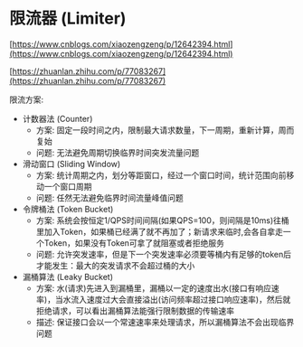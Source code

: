 # 限流器 (Limiter)

[https://www.cnblogs.com/xiaozengzeng/p/12642394.html](https://www.cnblogs.com/xiaozengzeng/p/12642394.html)

[https://zhuanlan.zhihu.com/p/77083267](https://zhuanlan.zhihu.com/p/77083267)

限流方案:
- 计数器法 (Counter)
    + 方案: 固定一段时间之内，限制最大请求数量，下一周期，重新计算，周而复始
    + 问题: 无法避免周期切换临界时间突发流量问题
- 滑动窗口 (Sliding Window)
    + 方案: 统计周期之内，划分等距窗口，经过一个窗口时间，统计范围向前移动一个窗口周期
    + 问题: 任然无法避免临界时间流量峰值问题
- 令牌桶法 (Token Bucket)
    + 方案: 系统会按恒定1/QPS时间间隔(如果QPS=100，则间隔是10ms)往桶里加入Token，如果桶已经满了就不再加了；新请求来临时,会各自拿走一个Token，如果没有Token可拿了就阻塞或者拒绝服务
    + 问题: 允许突发速率，但是下一个突发速率必须要等桶内有足够的token后才能发生：最大的突发请求不会超过桶的大小
- 漏桶算法 (Leaky Bucket)
    + 方案: 水(请求)先进入到漏桶里，漏桶以一定的速度出水(接口有响应速率)，当水流入速度过大会直接溢出(访问频率超过接口响应速率)，然后就拒绝请求，可以看出漏桶算法能强行限制数据的传输速率
    + 描述: 保证接口会以一个常速速率来处理请求，所以漏桶算法不会出现临界问题
